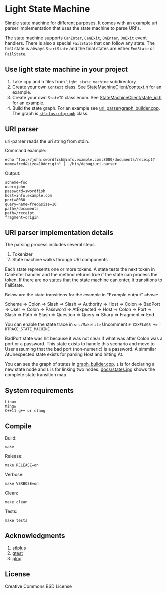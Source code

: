 # Light State Machine

Simple state machine for different purposes. It comes with an example uri parser implementation that uses the state machine to parse URI's.

The state machine supports `CanEnter`, `CanExit`, `OnEnter`, `OnExit` event handlers. There is also a special `FailState` that can follow any state. The first state is always `StartState` and the final states are either `EndState` or `FailState`.

## Use light state machine in your project

1. Take cpp and h files from `light_state_machine` subdirectory
2. Create your own `Context` class. See [StateMachineClient/context.h](https://github.com/evpo/light-state-machine/blob/master/state_machine_client/context.h) for an example.
3. Create your own `StateID` class enum. See [StateMachineClient/state_id.h](https://github.com/evpo/light-state-machine/blob/master/state_machine_client/state_id.h) for an example.
4. Build the state graph. For an example see [uri_parser/graph_builder.cpp](https://github.com/evpo/light-state-machine/blob/master/uri_parser/graph_builder.cpp). The graph is [`stlplus::digraph`](http://stlplus.sourceforge.net/stlplus3/docs/digraph.html) class.

## URI parser

uri-parser reads the uri string from stdin.

Command example:

    echo "foo://john:swordfish@info.example.com:8080/documents/receipt?name=fred&size=10#origin" | ./bin/debug/uri-parser

Output:

    scheme=foo
    user=john
    password=swordfish
    host=info.example.com
    port=8080
    query=name=fred&size=10
    path=/documents
    path=/receipt
    fragment=origin

## URI parser implementation details

The parsing process includes several steps.

1. Tokenizer
2. State machine walks through URI components

Each state represents one or more tokens. A state tests the next token in CanEnter handler and the method returns true if the state can process the token. If there are no states that the state machine can enter, it transitions to FailState.

Below are the state transitions for the example in "Example output" above:

Scheme =>
Colon =>
Slash =>
Slash =>
Authority =>
Host =>
Colon =>
BadPort =>
User =>
Colon =>
Password =>
AtExpected =>
Host =>
Colon =>
Port =>
Slash =>
Path =>
Slash =>
Question =>
Query =>
Sharp =>
Fragment =>
End

You can enable the state trace in `src/Makefile` Uncomment `# CXXFLAGS += -DTRACE_STATE_MACHINE`

BadPort state was hit because it was not clear if what was after Colon was a port or a password. This state exists to handle this scenario and move to User assuming that the bad port (non-numeric) is a password. A simmilar AtUnexpected state exists for parsing Host and hitting At.

You can see the graph of states in [graph_builder.cpp](https://github.com/evpo/light-state-machine/blob/master/uri_parser/graph_builder.cpp). `I` is for declaring a new state node and `L` is for linking two nodes. [docs/states.jpg](docs/states.jpg) shows the complete state transition map.

## System requirements

    Linux
    Mingw
    C++11 g++ or clang

## Compile

Build:

    make

Release:

    make RELEASE=on

Verbose:

    make VERBOSE=on

Clean:

    make clean

Tests:

    make tests

## Acknowledgments

1. [stlplus](http://stlplus.sourceforge.net/)
2. [gtest](https://github.com/google/googletest)
3. [plog](https://github.com/SergiusTheBest/plog)

## License

Creative Commons BSD License
